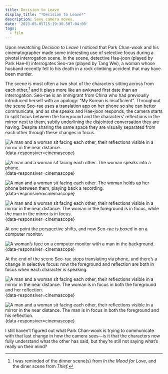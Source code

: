 ```yaml
---
title: Decision to Leave
display_title: "*Decision to Leave*"
description: Sexy camera moves.
date: '2023-05-05T15:19:30.507-04:00'
tags:
  - film
---
```


Upon rewatching *Decision to Leave* I noticed that Park Chan-wook and his cinematographer  made some interesting use of selective focus during a pivotal interrogation scene. In the scene, detective Hae-joon (played by Park Hae-Il) interrogates Seo-rae (played by Tang Wei), a woman whose husband recently fell to his death in a rock climbing accident that may have been murder.

The scene is most often a two shot of the characters sitting across from each other,[^1] and it plays more like an awkward first date than an interrogation. Seo-rae is an immigrant from China who had previously introduced herself with an apology: “My Korean is insufficient”. Throughout the scene Seo-rae uses a translation app on her phone so she can better communicate, and as she speaks and Hae-joon responds, the camera starts to split focus between the foreground and the characters’ reflections in the mirror next to them, subtly underlining the disjointed conversation they are having. Despite sharing the same space they are visually separated from each other through these changes in focus.

![A man and a woman sit facing each other, their reflections visible in a mirror in the near distance.](decision-to-leave-01.jpg "Starting on the same plane. *Image © Mubi*"){data-responsiver=cinemascope}

![A man and a woman sit facing each other. The woman speaks into a phone.](decision-to-leave-02.jpg "Diagonal split: Seo-rae in foreground focus as she speaks into her translation app. *Image © Mubi*"){data-responsiver=cinemascope}

![A man and a woman sit facing each other. The woman holds up her phone between them, playing back a recording.](decision-to-leave-03.jpg "Diagonal split: Seo-rae in background focus as the translation app plays. *Image © Mubi*"){data-responsiver=cinemascope}

![A man and a woman sit facing each other, their reflections visible in a mirror in the near distance. The woman in the foreground is in focus, while the man in the mirror is in focus.](decision-to-leave-04.jpg "*Image © Mubi*"){data-responsiver=cinemascope}

At one point the perspective shifts, and now Seo-rae is boxed in on a computer monitor. 

![A woman’s face on a computer monitor with a man in the background.](decision-to-leave-05.jpg "*Image © Mubi*"){data-responsiver=cinemascope}

At the end of the scene Seo-rae stops translating via phone, and there’s a change in selective focus: now the foreground and reflection are both in focus when each character is speaking.

![A man and a woman sit facing each other, their reflections visible in a mirror in the near distance. The woman is in focus in both the foreground and her reflection.](decision-to-leave-06.jpg ". *Image © Mubi*"){data-responsiver=cinemascope}

![A man and a woman sit facing each other, their reflections visible in a mirror in the near distance. The man is in focus in both the foreground and his reflection.](decision-to-leave-07.jpg "Starting on the same plane. *Image © Mubi*"){data-responsiver=cinemascope}

I still haven’t figured out what Park Chan-wook is trying to communicate with that last change in how the camera sees—is it that the characters now fully understand what the other has said, but they’re still not saying what’s really on their mind?

[^1]: I was reminded of the dinner scene(s) from *In the Mood for Love*, and the diner scene from *Thief.*